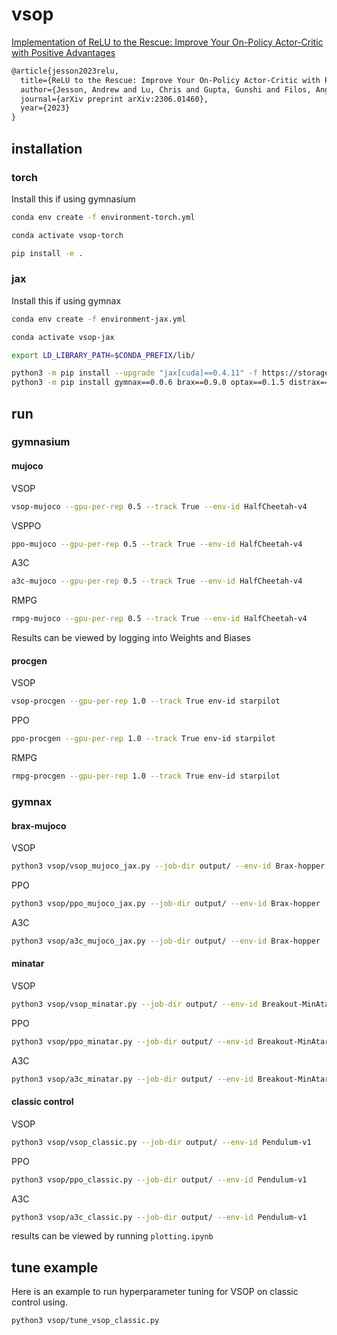 # vsop

[Implementation of ReLU to the Rescue: Improve Your On-Policy Actor-Critic with Positive Advantages](https://arxiv.org/abs/2306.01460)

```.txt
@article{jesson2023relu,
  title={ReLU to the Rescue: Improve Your On-Policy Actor-Critic with Positive Advantages},
  author={Jesson, Andrew and Lu, Chris and Gupta, Gunshi and Filos, Angelos and Foerster, Jakob N. and Gal, Yarin},
  journal={arXiv preprint arXiv:2306.01460},
  year={2023}
}
```

## installation

### torch

Install this if using gymnasium

```.sh
conda env create -f environment-torch.yml

conda activate vsop-torch

pip install -e .
```

### jax

Install this if using gymnax

```.sh
conda env create -f environment-jax.yml

conda activate vsop-jax

export LD_LIBRARY_PATH=$CONDA_PREFIX/lib/

python3 -m pip install --upgrade "jax[cuda]==0.4.11" -f https://storage.googleapis.com/jax-releases/jax_cuda_releases.html
python3 -m pip install gymnax==0.0.6 brax==0.9.0 optax==0.1.5 distrax==0.1.2 dm-haiku==0.0.9 flax==0.6.10 mujoco==2.3.3 ray[tune]==2.4.0 bayesian-optimization==1.4.3 seaborn==0.12.2
```

## run

### gymnasium

#### mujoco

VSOP

```.sh
vsop-mujoco --gpu-per-rep 0.5 --track True --env-id HalfCheetah-v4
```

VSPPO

```.sh
ppo-mujoco --gpu-per-rep 0.5 --track True --env-id HalfCheetah-v4
```

A3C

```.sh
a3c-mujoco --gpu-per-rep 0.5 --track True --env-id HalfCheetah-v4
```

RMPG

```.sh
rmpg-mujoco --gpu-per-rep 0.5 --track True --env-id HalfCheetah-v4
```

Results can be viewed by logging into Weights and Biases

#### procgen

VSOP

```.sh
vsop-procgen --gpu-per-rep 1.0 --track True env-id starpilot
```

PPO

```.sh
ppo-procgen --gpu-per-rep 1.0 --track True env-id starpilot
```

RMPG

```.sh
rmpg-procgen --gpu-per-rep 1.0 --track True env-id starpilot
```

### gymnax

#### brax-mujoco

VSOP

```.sh
python3 vsop/vsop_mujoco_jax.py --job-dir output/ --env-id Brax-hopper
```

PPO

```.sh
python3 vsop/ppo_mujoco_jax.py --job-dir output/ --env-id Brax-hopper
```

A3C

```.sh
python3 vsop/a3c_mujoco_jax.py --job-dir output/ --env-id Brax-hopper
```

#### minatar

VSOP

```.sh
python3 vsop/vsop_minatar.py --job-dir output/ --env-id Breakout-MinAtar
```

PPO

```.sh
python3 vsop/ppo_minatar.py --job-dir output/ --env-id Breakout-MinAtar
```

A3C

```.sh
python3 vsop/a3c_minatar.py --job-dir output/ --env-id Breakout-MinAtar
```

#### classic control

VSOP

```.sh
python3 vsop/vsop_classic.py --job-dir output/ --env-id Pendulum-v1
```

PPO

```.sh
python3 vsop/ppo_classic.py --job-dir output/ --env-id Pendulum-v1
```

A3C

```.sh
python3 vsop/a3c_classic.py --job-dir output/ --env-id Pendulum-v1
```

results can be viewed by running `plotting.ipynb`

## tune example

Here is an example to run hyperparameter tuning for VSOP on classic control using.

```.sh
python3 vsop/tune_vsop_classic.py
```
